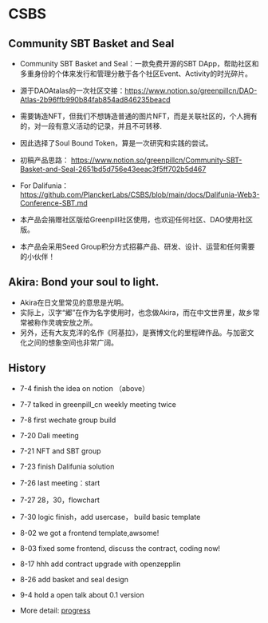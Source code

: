 # CSBS
## Community  SBT Basket and Seal
+ Community  SBT Basket and Seal：一款免费开源的SBT DApp，帮助社区和多重身份的个体来发行和管理分散于各个社区Event、Activity的时光碎片。

+ 源于DAOAtalas的一次社区交接：https://www.notion.so/greenpillcn/DAO-Atlas-2b96ffb990b84fab854ad846235beacd
+ 需要铸造NFT，但我们不想铸造普通的图片NFT，而是关联社区的，个人拥有的，对一段有意义活动的记录，并且不可转移.
+ 因此选择了Soul Bound Token，算是一次研究和实践的尝试。
+ 初稿产品思路：
https://www.notion.so/greenpillcn/Community-SBT-Basket-and-Seal-2651bd5d756e43eeac3f5ff702b5d467
+ For Dalifunia：https://github.com/PlanckerLabs/CSBS/blob/main/docs/Dalifunia-Web3-Conference-SBT.md

+ 本产品会捐赠社区版给Greenpill社区使用，也欢迎任何社区、DAO使用社区版。

+ 本产品会采用Seed Group积分方式招募产品、研发、设计、运营和任何需要的小伙伴！

## Akira: Bond your soul to light.

+ Akira在日文里常见的意思是光明。
+ 实际上，汉字“郷”在作为名字使用时，也念做Akira，而在中文世界里，故乡常常被称作灵魂安放之所。
+ 另外，还有大友克洋的名作《阿基拉》，是赛博文化的里程碑作品。与加密文化之间的想象空间也非常广阔。

## History

+ 7-4 finish the idea on notion （above）
+ 7-7 talked in greenpill_cn weekly meeting twice
+ 7-8 first wechate group build
+ 7-20 Dali meeting
+ 7-21 NFT and SBT group
+ 7-23 finish Dalifunia solution
+ 7-26 last meeting：start
+ 7-27 28，30，flowchart
+ 7-30 logic finish，add usercase， build basic template
+ 8-02 we got a frontend template,awsome!

+ 8-03 fixed some frontend, discuss the contract, coding now!
+ 8-17 hhh add contract upgrade with openzepplin
+ 8-26 add basket and seal design
+ 9-4 hold a open talk about 0.1 version
+ More detail: [progress](progress.md)

